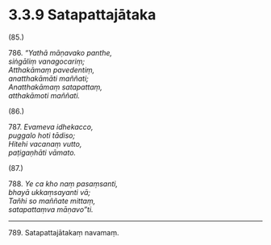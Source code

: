 

# 3.3.9 Satapattajātaka




(85.)

786\. _“Yathā māṇavako panthe,_  
_siṅgāliṃ vanagocariṃ;_  
_Atthakāmaṃ pavedentiṃ,_  
_anatthakāmāti maññati;_  
_Anatthakāmaṃ satapattaṃ,_  
_atthakāmoti maññati._  


(86.)

787\. _Evameva idhekacco,_  
_puggalo hoti tādiso;_  
_Hitehi vacanaṃ vutto,_  
_paṭigaṇhāti vāmato._  


(87.)

788\. _Ye ca kho naṃ pasaṃsanti,_  
_bhayā ukkaṃsayanti vā;_  
_Tañhi so maññate mittaṃ,_  
_satapattaṃva māṇavo”ti._  


---

789\. Satapattajātakaṃ navamaṃ.





